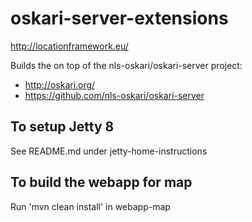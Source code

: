 # oskari-server-extensions

http://locationframework.eu/

Builds the on top of the nls-oskari/oskari-server project:
- http://oskari.org/
- https://github.com/nls-oskari/oskari-server

## To setup Jetty 8

See README.md under jetty-home-instructions

## To build the webapp for map

Run 'mvn clean install' in webapp-map